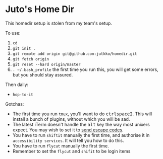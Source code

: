 # Juto's Home Dir

This homedir setup is stolen from my team's setup.

To use:

1. `cd`
1. `git init .`
1. `git remote add origin git@github.com:jutkko/homedir.git`
1. `git fetch origin`
1. `git reset --hard origin/master`
1. `. ~/.bash_profile` the first time you run this, you will get some errors,
   but you should stay assured.

Then daily:

- `hop-to-it`

Gotchas:

- The first time you run `tmux`, you'll want to do
  <kbd>ctrl</kbd><kbd>space</kbd><kbd>I</kbd>. This will install a bunch of
  plugins, without which you will be sad.
- The latest iTerm doesn't handle the <kbd>alt</kbd> key the way most unixers expect.
  You may wish to set it to [send escape
  codes](https://www.iterm2.com/faq.html).
- You have to run `shiftit` manually the first time, and authorise it in
  `accessibility services`. It will tell you how to do this.
- You have to run `flycut` manually the first time.
- Remember to set the `flycut` and `shifit` to be login items
